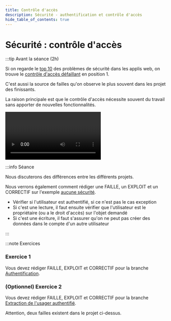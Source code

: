 ```yaml
---
title: Contrôle d'accès
description: Sécurité - authentification et contrôle d'accès
hide_table_of_contents: true
---
```


# Sécurité : contrôle d'accès

<Row>

<Column>

:::tip Avant la séance (2h)

Si on regarde le [top 10](https://owasp.org/www-project-top-ten/) des problèmes de sécurité dans les applis web, on trouve le [contrôle d'accès défaillant](https://owasp.org/Top10/A01_2021-Broken_Access_Control/) en position 1.

C'est aussi la source de failles qu'on observe le plus souvent dans les projet des finissants.

La raison principale est que le contrôle d'accès nécessite souvent du travail sans apporter de nouvelles fonctionnalités.

<Video url="https://www.youtube.com/watch?v=xKUarGFeDyo" />

Vous trouverez ici les différentes branches du code du serveur de démo ici:

- Aucun contrôle d'accès [ici](https://github.com/departement-info-cem/4N6-Mobile/tree/main/code/SpringBootAccessControl/01-OpenBar)
- Spring Security et authentification [ici](https://github.com/departement-info-cem/4N6-Mobile/tree/main/code/SpringBootAccessControl/02-SpringSecurityBasic)
- Spring Security, authentification et extraction de l'utilisateur authentifié courant [ici](https://github.com/departement-info-cem/4N6-Mobile/tree/main/code/SpringBootAccessControl/03-SpringSecurityAuth)
- Spring Security, authentification et extraction de l'utilisateur authentifié courant et test de propriété [ici](https://github.com/departement-info-cem/4N6-Mobile/tree/main/code/SpringBootAccessControl/04-TestProprio)

:::

</Column>

<Column>

:::info Séance

Nous discuterons des différences entre les différents projets.

Nous verrons également comment rédiger une FAILLE, un EXPLOIT et un CORRECTIF sur l'exemple [aucune sécurité](https://github.com/departement-info-cem/4N6-Mobile/tree/main/code/SpringBootAccessControl/01-OpenBar).

- Vérifier si l'utilisateur est authentifié, si ce n'est pas le cas exception
- Si c'est une lecture, il faut ensuite vérifier que l'utilisateur est le propriétaire (ou a le droit d'accès) sur l'objet demandé
- Si c'est une écriture, il faut s'assurer qu'on ne peut pas créer des données dans le compte d'un autre utilisateur

:::

</Column>

</Row>

:::note Exercices

### Exercice 1

Vous devez rédiger FAILLE, EXPLOIT et CORRECTIF pour la branche [Authentification](https://github.com/departement-info-cem/4N6-Mobile/tree/main/code/SpringBootAccessControl/02-SpringSecurityBasic).

### (Optionnel) Exercice 2

Vous devez rédiger FAILLE, EXPLOIT et CORRECTIF pour la branche [Extraction de l'usager authentifié](https://github.com/departement-info-cem/4N6-Mobile/tree/main/code/SpringBootAccessControl/03-SpringSecurityAuth).

Attention, deux failles existent dans le projet ci-dessus.
